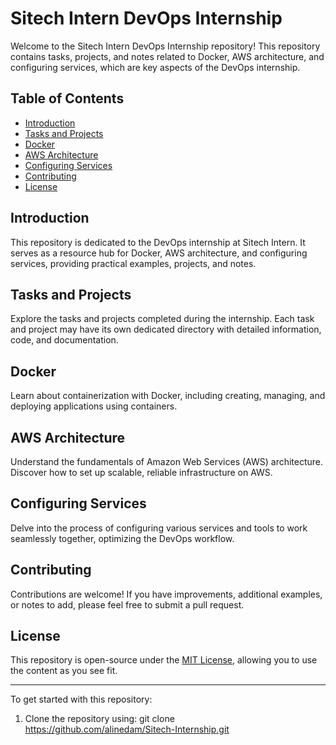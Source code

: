# Sitech Intern DevOps Internship

Welcome to the Sitech Intern DevOps Internship repository! This repository contains tasks, projects, and notes related to Docker, AWS architecture, and configuring services, which are key aspects of the DevOps internship.

## Table of Contents

- [Introduction](#introduction)
- [Tasks and Projects](#tasks-and-projects)
- [Docker](#docker)
- [AWS Architecture](#aws-architecture)
- [Configuring Services](#configuring-services)
- [Contributing](#contributing)
- [License](#license)

## Introduction

This repository is dedicated to the DevOps internship at Sitech Intern. It serves as a resource hub for Docker, AWS architecture, and configuring services, providing practical examples, projects, and notes.

## Tasks and Projects

Explore the tasks and projects completed during the internship. Each task and project may have its own dedicated directory with detailed information, code, and documentation.

## Docker

Learn about containerization with Docker, including creating, managing, and deploying applications using containers.

## AWS Architecture

Understand the fundamentals of Amazon Web Services (AWS) architecture. Discover how to set up scalable, reliable infrastructure on AWS.

## Configuring Services

Delve into the process of configuring various services and tools to work seamlessly together, optimizing the DevOps workflow.

## Contributing

Contributions are welcome! If you have improvements, additional examples, or notes to add, please feel free to submit a pull request.

## License

This repository is open-source under the [MIT License](LICENSE), allowing you to use the content as you see fit.

---



To get started with this repository:

1. Clone the repository using: git clone https://github.com/alinedam/Sitech-Internship.git

  
